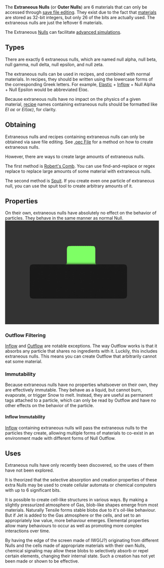 The **Extraneous Nulls** (or **Outer Nulls**) are 6 materials that can only be accessed through [save file editing](/.oec%20File.md ".oec File"). They exist due to the fact that [materials](/Material.md "Material") are stored as 32-bit integers, but only 26 of the bits are actually used. The extraneous nulls are just the leftover 6 materials.

The Extraneous [Nulls](/Null.md "Null") can facilitate [advanced simulations](/Advanced%20Simulations.md "Advanced Simulations").

## Types

There are exactly 6 extraneous nulls, which are named null alpha, null beta, null gamma, null delta, null epsilon, and null zeta.

The extraneous nulls can be used in recipes, and combined with normal materials. In recipes, they should be written using the lowercase forms of the corresponding Greek letters. For example, [Elastic](/Elastic.md "Elastic") + [Inflow](/Inflow%20%28Element%29.md "Inflow (Element)") + Null Alpha + Null Epsilon would be abbreviated EIαε.

Because extraneous nulls have no impact on the physics of a given material, [recipe](/Recipes.md "Recipes") names containing extraneous nulls should be formatted like *EI αε* or *EI(αε)*, for clarity.

## Obtaining

Extraneous nulls and recipes containing extraneous nulls can only be obtained via save file editing. See [.oec File](/.oec%20File.md ".oec File") for a method on how to create extraneous nulls.

However, there are ways to create large amounts of extraneous nulls.

The first method is [Robert's Comb](/Spin-Charged%20Elastic.md "Spin-Charged Elastic"). You can use find-and-replace or regex replace to replace large amounts of some material with extraneous nulls.

The second method is [Spuit](/Spuit.md "Spuit"). If you create even one particle of extraneous null, you can use the spuit tool to create arbitrary amounts of it.

## Properties

On their own, extraneous nulls have absolutely no effect on the behavior of particles. They behave in the same manner as normal Null.
![A block of R(β) resting on a block of OW(β) without being absorbed.](/images/Extraneous%20null.png "fig:A block of R(β) resting on a block of OW(β) without being absorbed.")

### Outflow Filtering

[Inflow](/Inflow%20%28Element%29.md "Inflow (Element)") and [Outflow](/Outflow%20%28Element%29.md "Outflow (Element)") are notable exceptions. The way Outflow works is that it absorbs any particle that shares no ingredients with it. Luckily, this includes extraneous nulls. This means you can create Outflow that arbitrarily cannot eat some material.

### Immutability

Because extraneous nulls have no properties whatsoever on their own, they are effectively immutable. They behave as a liquid, but cannot burn, evaporate, or trigger Snow to melt. Instead, they are useful as permanent tags attached to a particle, which can only be read by Outflow and have no other effects on the behavior of the particle.

#### Inflow Immutability

[Inflow](/Inflow%20%28Element%29.md "Inflow (Element)") containing extraneous nulls will pass the extraneous nulls to the particles they create, allowing multiple forms of materials to co-exist in an environment made with different forms of Null Outflow.

## Uses

Extraneous nulls have only recently been discovered, so the uses of them have not been explored.

It is theorized that the selective absorption and creation properties of these extra Nulls may be used to create cellular automata or chemical computers with up to 6 significant bits.

It is possible to create cell-like structures in various ways. By making a slightly pressurized atmosphere of Gas, blob-like shapes emerge from most materials. Naturally Tensile forms stable blobs due to it's oil-like behaviour. But if Jet is added to the Gas atmosphere or the cells, and set to an appropriately low value, more behaviour emerges. Elemental properties allow many behaviours to occur as well as promoting more complex interactions over time.

By having the edge of the screen made of IWG(J?) originating from different Nulls and the cells made of appropriate materials with their own Nulls, chemical signaling may allow these blobs to selectively absorb or repel certain elements, changing their internal state. Such a creation has not yet been made or shown to be effective.
